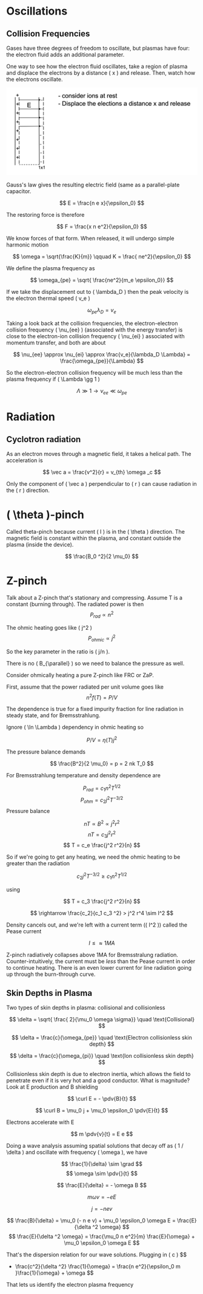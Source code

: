 # Oscillations

## Collision Frequencies

Gases have three degrees of freedom to oscillate, but plasmas have four: the electron fluid adds an additional parameter. 


One way to see how the electron fluid oscillates, take a region of plasma and displace the electrons by a distance \( x \) and release. Then, watch how the electrons oscillate.

<p align="center"> <img alt="Figure 11.1" src="../img/11.1.png" /> </p>


Gauss's law gives the resulting electric field (same as a parallel-plate capacitor.

$$
E = \frac{n e x}{\epsilon_0}
$$

The restoring force is therefore

$$
F = \frac{x n e^2}{\epsilon_0}
$$

We know forces of that form. When released, it will undergo simple harmonic motion

$$
\omega = \sqrt{\frac{K}{m}} \qquad K = \frac{ ne^2}{\epsilon_0}
$$

We define the plasma frequency as

$$
\omega_{pe} = \sqrt{ \frac{ne^2}{m_e \epsilon_0}}
$$

If we take the displacement out to \( \lambda_D \) then the peak velocity is the electron thermal speed \( v_e \) 

$$
\omega_{pe} \lambda_D = v_e
$$

Taking a look back at the collision frequencies, the electron-electron collision frequency \( \nu_{ee} \) (associated with the energy transfer) is close to the electron-ion collision frequency \( \nu_{ei} \) associated with momentum transfer, and both are about

$$
\nu_{ee} \approx \nu_{ei} \approx \frac{v_e}{\lambda_D \Lambda} = \frac{\omega_{pe}}{\Lambda}
$$

So the electron-electron collision frequency will be much less than the plasma frequency if \( \Lambda \gg 1 \) 

$$
\Lambda \gg 1 \rightarrow \nu_{ee} \ll \omega_{pe}
$$


# Radiation

## Cyclotron radiation

As an electron moves through a magnetic field, it takes a helical path. The acceleration is

$$
\vec a = \frac{v^2}{r} = v_{th} \omega _c
$$

Only the component of \( \vec a \) perpendicular to \( r \) can cause radiation in the \( r \) direction. 

# \( \theta \)-pinch

Called theta-pinch because current \( I \) is in the \( \theta \) direction. The magnetic field is constant within the plasma, and constant outside the plasma (inside the device). 

$$
\frac{B_0 ^2}{2 \mu_0} 
$$

# Z-pinch

Talk about a Z-pinch that's stationary and compressing. Assume T is a constant (burning through). The radiated power is then
$$
P_{rad} \propto n^2
$$

The ohmic heating goes like \( j^2 \) 
$$
P_{ohmic} \propto j^2
$$

So the key parameter in the ratio is \( j/n \).

There is no \( B_{\parallel} \) so we need to balance the pressure as well.

Consider ohmically heating a pure Z-pinch like FRC or ZaP.

First, assume that the power radiated per unit volume goes like
$$
n^2 f (T) = P/V
$$

The dependence is true for a fixed impurity fraction for line radiation in steady state, and for Bremsstrahlung.

Ignore \( \ln \Lambda \) dependency in ohmic heating so

$$
P/V = \eta(T) j^2
$$

The pressure balance demands

$$
\frac{B^2}{2 \mu_0} = p = 2 nk T_0
$$

For Bremsstrahlung temperature and density dependence are

$$
P_{rad} = c_1 n^2 T^{1/2}
$$
$$
P_{ohm} = c_2 j^2 T^{-3/2}
$$
Pressure balance

$$
n T \propto B^2 \propto j^2 r^2
$$
$$
nT = c_3 j^2 r^2
$$
$$
T = c_e \frac{j^2 r^2}{n}
$$

So if we're going to get any heating, we need the ohmic heating to be greater than the radiation

$$
c_2 j^2 T^{-3/2} \geq c_1 n^2 T^{1/2}
$$

using

$$
T = c_3 \frac{j^2 r^2}{n}
$$

$$
\rightarrow \frac{c_2}{c_1 c_3 ^2} > j^2 r^4 \sim I^2
$$

Density cancels out, and we're left with a current term (\( I^2 \))  called the Pease current

$$
I \leq \approx 1 MA
$$

Z-pinch radiatively collapses above 1MA for Bremsstralung radiation. Counter-intuitively, the current must be _less_ than the Pease current in order to continue heating. There is an even lower current for line radiation going up through the burn-through curve.

## Skin Depths in Plasma

Two types of skin depths in plasma: collisional and collisionless

$$
\delta = \sqrt{ \frac{ 2}{\mu_0 \omega \sigma}} \quad \text{Collisional}
$$

$$
\delta = \frac{c}{\omega_{pe}} \quad \text{Electron collisionless skin depth}
$$

$$
\delta = \frac{c}{\omega_{pi}} \quad \text{Ion collisionless skin depth}
$$

Collisionless skin depth is due to electron inertia, which allows the field to penetrate even if it is very hot and a good conductor. What is magnitude? Look at E production and B shielding

$$
\curl E = - \pdv{B}{t}
$$

$$
\curl B = \mu_0 j + \mu_0 \epsilon_0 \pdv{E}{t}
$$

Electrons accelerate with E 

$$
m \pdv{v}{t} = E e
$$

Doing a wave analysis assuming spatial solutions that decay off as \( 1 / \delta \) and oscillate with frequency \( \omega \), we have

$$
\frac{1}{\delta} \sim \grad
$$
$$
\omega \sim \pdv{}{t}
$$

$$
\frac{E}{\delta} = - \omega B
$$

$$
m \omega v = - e E
$$

$$
j = - n e v
$$

$$
\frac{B}{\delta} = \mu_0 (- n e v) + \mu_0 \epsilon_0 \omega E = \frac{E}{\delta ^2 \omega}
$$
$$
\frac{E}{\delta ^2 \omega} = \frac{\mu_0 n e^2}{m} \frac{E}{\omega} + \mu_0 \epsilon_0 \omega E
$$

That's the dispersion relation for our wave solutions. Plugging in \( c \) 
$$
- \frac{c^2}{\delta ^2} \frac{1}{\omega} = \frac{n e^2}{\epsilon_0 m }\frac{1}{\omega} + \omega
$$

That lets us identify the electron plasma frequency
